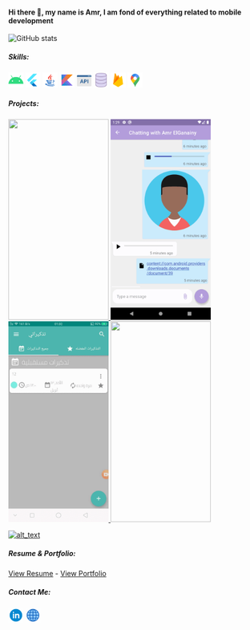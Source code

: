 #### Hi there 👋, my name is Amr, I am fond of everything related to mobile development


![GitHub stats](https://github-readme-stats.vercel.app/api?username=ganainy&show_icons=true)  

##### Skills: 
 <img src='https://github.com/ganainy/ganainy/blob/main/android.png' alt='website' height='30'> <img src='https://github.com/ganainy/ganainy/blob/main/flutter.png' alt='website' height='30'>
 <img src='https://github.com/ganainy/ganainy/blob/main/java.png' alt='website' height='30'>
 <img src='https://github.com/ganainy/ganainy/blob/main/kotlin.png' alt='website' height='30'>
 <img src='https://github.com/ganainy/ganainy/blob/main/api.png' alt='website' height='30'>
 <img src='https://github.com/ganainy/ganainy/blob/main/database.png' alt='website' height='30'>
 <img src='https://github.com/ganainy/ganainy/blob/main/firebase.png' alt='website' height='30'>
  <img src='https://github.com/ganainy/ganainy/blob/main/maps.png' alt='website' height='30'>

##### Projects: 
<a href="https://github.com/ganainy/GymMasters" target="_blank">
  <img src="https://github.com/ganainy/ganainy/blob/main/gym-master-gif.gif" width="200" height="400"/>
</a> 

<a href="https://github.com/ganainy/Our_chat" target="_blank" rel="noopener noreferrer">
  <img src="https://github.com/ganainy/ganainy/blob/main/our-chat-gif.gif" width="200" height="400"/>
</a>


<a href="https://github.com/ganainy/Reminderly" target="_blank">
  <img src="https://github.com/ganainy/ganainy/blob/main/reminderly-gif.gif" width="200" height="400"/>
</a>

<a href="https://github.com/ganainy/portfolio" target="_blank">
  <img src="https://user-images.githubusercontent.com/44480226/169400363-56fff694-a508-4921-8246-4141615d3ad7.gif" width="200" height="400"/>
</a>




[<img alt="alt_text" width="400" height="400" src="https://user-images.githubusercontent.com/44480226/169399095-cf2b3049-e0a4-41ed-8e0a-f267db793284.gif" />](https://github.com/ganainy/realtime_quizzes)




 ##### Resume & Portfolio: 
 [View Resume](https://drive.google.com/drive/folders/1ZIHmoZBYllS8mb545TFHASr5kgzBzxMJ?usp=sharing) -
 [View Portfolio](https://ganainy.github.io/myportfolio/#/)

##### Contact Me: 
[<img src='https://github.com/ganainy/ganainy/blob/main/icons8-linkedin-circled.gif' alt='linkedin' height='30'>](https://www.linkedin.com/in/amr-elganainy/) 
 [<img src='https://github.com/ganainy/ganainy/blob/main/icons8-geography.gif' alt='portfolio' height='30'>](https://ganainy.github.io/myportfolio/#/) 
 
